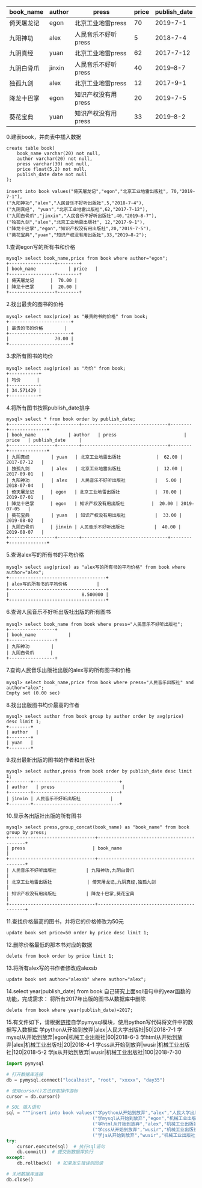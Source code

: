 | book_name  | author   | press               | price | publish_date  |
| ---------- | ------ | -------------------- | ---- | --------- |
| 倚天屠龙记 | egon   | 北京工业地雷press   | 70   | 2019-7-1  |
| 九阳神功   | alex   | 人民音乐不好听press | 5    | 2018-7-4  |
| 九阴真经   | yuan   | 北京工业地雷press   | 62   | 2017-7-12 |
| 九阴白骨爪 | jinxin | 人民音乐不好听press | 40   | 2019–8-7  |
| 独孤九剑   | alex   | 北京工业地雷press   | 12   | 2017-9-1  |
| 降龙十巴掌 | egon   | 知识产权没有用press | 20   | 2019-7-5  |
| 葵花宝典   | yuan   | 知识产权没有用press | 33   | 2019–8-2  |

 

0.建表book，并向表中插入数据

```mysql
create table book(
    book_name varchar(20) not null,
    author varchar(20) not null,
    press varchar(30) not null,
    price float(5,2) not null,
    publish_date date not null
);

insert into book values("倚天屠龙记","egon","北京工业地雷出版社", 70,"2019-7-1"),
("九阳神功","alex","人民音乐不好听出版社",5,"2018-7-4"),
("九阴真经", "yuan","北京工业地雷出版社",62,"2017-7-12"),
("九阴白骨爪","jinxin","人民音乐不好听出版社",40,"2019–8-7"),
("独孤九剑","alex","北京工业地雷出版社", 12,"2017-9-1"),
("降龙十巴掌","egon","知识产权没有用出版社",20,"2019-7-5"),
("葵花宝典","yuan","知识产权没有用出版社",33,"2019–8-2");
```



1.查询egon写的所有书和价格

```mysql
mysql> select book_name,price from book where author="egon";
+-----------------+--------+
| book_name            | price   |
+-----------------+--------+
| 倚天屠龙记      |  70.00 |
| 降龙十巴掌      |  20.00 |
+-----------------+--------+
```



2.找出最贵的图书的价格

```mysql
mysql> select max(price) as "最贵的书的价格" from book;
+-----------------------+
| 最贵的书的价格        |
+-----------------------+
|                 70.00 |
+-----------------------+
```



3.求所有图书的均价

```mysql
mysql> select avg(price) as "均价" from book;
+-----------+
| 均价      |
+-----------+
| 34.571429 |
+-----------+
```



4.将所有图书按照publish_date排序

```mysql
mysql> select * from book order by publish_date;
+-----------------+--------+--------------------------------+--------+--------------+
| book_name            | author   | press                         | price   | publish_date     |
+-----------------+--------+--------------------------------+--------+--------------+
| 九阴真经        | yuan   | 北京工业地雷出版社             |  62.00 | 2017-07-12   |
| 独孤九剑        | alex   | 北京工业地雷出版社             |  12.00 | 2017-09-01   |
| 九阳神功        | alex   | 人民音乐不好听出版社           |   5.00 | 2018-07-04   |
| 倚天屠龙记      | egon   | 北京工业地雷出版社             |  70.00 | 2019-07-01   |
| 降龙十巴掌      | egon   | 知识产权没有用出版社          |  20.00 | 2019-07-05   |
| 葵花宝典        | yuan   | 知识产权没有用出版社           |  33.00 | 2019-08-02   |
| 九阴白骨爪      | jinxin | 人民音乐不好听出版社           |  40.00 | 2019-08-07   |
+-----------------+--------+--------------------------------+--------+--------------+
```



5.查询alex写的所有书的平均价格

```mysql
mysql> select avg(price) as "alex写的所有书的平均价格" from book where author="alex";
+------------------------------------+
| alex写的所有书的平均价格           |
+------------------------------------+
|                           8.500000 |
+------------------------------------+
```



6.查询人民音乐不好听出版社出版的所有图书

```mysql
mysql> select book_name from book where press="人民音乐不好听出版社";
+-----------------+
| book_name            |
+-----------------+
| 九阳神功        |
| 九阴白骨爪      |
+-----------------+
```



7.查询人民音乐出版社出版的alex写的所有图书和价格

```mysql
mysql> select book_name,price from book where press="人民音乐出版社" and author="alex";
Empty set (0.00 sec)
```



8.找出出版图书均价最高的作者

```mysql
mysql> select author from book group by author order by avg(price) desc limit 1;
+--------+
| author   |
+--------+
| yuan   |
+--------+
```

9.找出最新出版的图书的作者和出版社

```mysql
mysql> select author,press from book order by publish_date desc limit 1;
+--------+--------------------------------+
| author   | press                         |
+--------+--------------------------------+
| jinxin | 人民音乐不好听出版社           |
+--------+--------------------------------+
```

10.显示各出版社出版的所有图书

```mysql
mysql> select press,group_concat(book_name) as "book_name" from book group by press;
+--------------------------------+-------------------------------------------+
| press                         | book_name                                      |
+--------------------------------+-------------------------------------------+
| 人民音乐不好听出版社           | 九阳神功,九阴白骨爪                       |
| 北京工业地雷出版社             | 倚天屠龙记,九阴真经,独孤九剑              |
| 知识产权没有用出版社           | 降龙十巴掌,葵花宝典                       |
+--------------------------------+-------------------------------------------+
```



11.查找价格最高的图书，并将它的价格修改为50元

```mysql
update book set price=50 order by price desc limit 1;
```



12.删除价格最低的那本书对应的数据

```mysql
delete from book order by price limit 1;
```



13.将所有alex写的书作者修改成alexsb

```
update book set author="alexsb" where author="alex";
```



14.select year(publish_date) from book
自己研究上面sql语句中的year函数的功能，完成需求：
将所有2017年出版的图书从数据库中删除

```
delete from book where year(publish_date)=2017;
```



15.有文件如下，请根据[链接](https://www.cnblogs.com/Eva-J/articles/9772614.html)自学pymysql模块，使用python写代码将文件中的数据写入数据库
学python从开始到放弃|alex|人民大学出版社|50|2018-7-1
学mysql从开始到放弃|egon|机械工业出版社|60|2018-6-3
学html从开始到放弃|alex|机械工业出版社|20|2018-4-1
学css从开始到放弃|wusir|机械工业出版社|120|2018-5-2
学js从开始到放弃|wusir|机械工业出版社|100|2018-7-30

```python
import pymysql

# 打开数据库连接
db = pymysql.connect("localhost", "root", "xxxxx", "day35")

# 使用cursor()方法获取操作游标
cursor = db.cursor()

# SQL 插入语句
sql = """insert into book values("学python从开始到放弃","alex","人民大学出版社",50,"2018-7-1"),
                                ("学mysql从开始到放弃","egon","机械工业出版社",60,"2018-6-3"),
                                ("学html从开始到放弃","alex","机械工业出版社",20,"2018-4-1"),
                                ("学css从开始到放弃","wusir","机械工业出版社",120,"2018-5-2"),
                                ("学js从开始到放弃","wusir","机械工业出版社",100,"2018-7-30")"""
try:
    cursor.execute(sql)  # 执行sql语句
    db.commit()  # 提交到数据库执行
except:
    db.rollback()  # 如果发生错误则回滚

# 关闭数据库连接
db.close()
```

